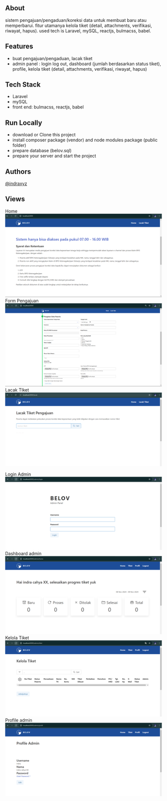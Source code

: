 ## About

sistem pengajuan/pengaduan/koreksi data untuk membuat baru atau memperbarui. fitur utamanya kelola tiket (detail, attachments, verifikasi, riwayat, hapus).
used tech is Laravel, mySQL, reactjs, bulmacss, babel.

## Features

-   buat pengajuan/pengaduan, lacak tiket
-   admin panel : login log out, dashboard (jumlah berdasarkan status tiket), profile, kelola tiket (detail, attachments, verifikasi, riwayat, hapus)

## Tech Stack

-   Laravel
-   mySQL
-   front end: bulmacss, reactjs, babel

## Run Locally

-   download or Clone this project
-   install composer package (vendor) and node modules package (public folder)
-   prepare database (belov.sql)
-   prepare your server and start the project

## Authors

[@indraxyz](https://www.github.com/indraxyz)

## Views

Home
<img src="https://github.com/indraxyz/belov/blob/main/screenshots/home.png">
Form Pengajuan
<img src="https://github.com/indraxyz/belov/blob/main/screenshots/form-pengajuan.png">
Lacak TIket
<img src="https://github.com/indraxyz/belov/blob/main/screenshots/lacak-tiket.png">

Login Admin
<img src="https://github.com/indraxyz/belov/blob/main/screenshots/login-admin.png">
Dashboard admin
<img src="https://github.com/indraxyz/belov/blob/main/screenshots/dashboard-admin.png">
Kelola Tiket
<img src="https://github.com/indraxyz/belov/blob/main/screenshots/kelola-tiket.png">
Profile admin
<img src="https://github.com/indraxyz/belov/blob/main/screenshots/profile-admin.png">
